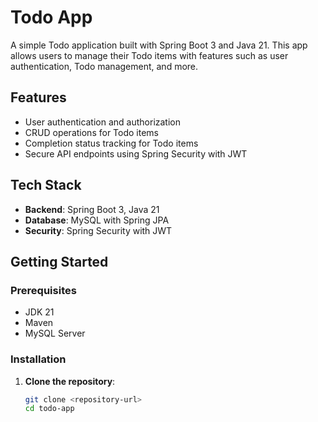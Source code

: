 # Todo App

A simple Todo application built with Spring Boot 3 and Java 21. This app allows users to manage their Todo items with features such as user authentication, Todo management, and more.

## Features

- User authentication and authorization
- CRUD operations for Todo items
- Completion status tracking for Todo items
- Secure API endpoints using Spring Security with JWT

## Tech Stack

- **Backend**: Spring Boot 3, Java 21
- **Database**: MySQL with Spring JPA
- **Security**: Spring Security with JWT

## Getting Started

### Prerequisites

- JDK 21
- Maven
- MySQL Server

### Installation

1. **Clone the repository**:

   ```bash
   git clone <repository-url>
   cd todo-app
